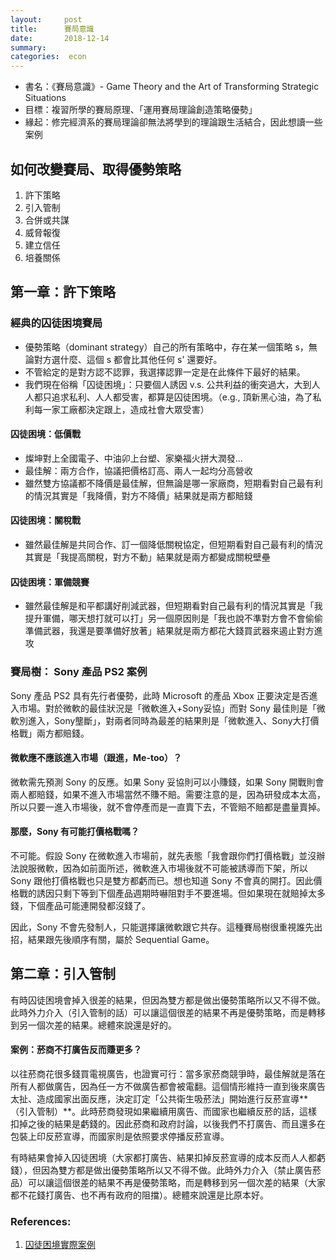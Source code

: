 ```yaml
---
layout:     post
title:      賽局意識
date:       2018-12-14
summary:    
categories:  econ
---
```


* 書名：《賽局意識》-  Game Theory and the Art of Transforming Strategic Situations
* 目標：複習所學的賽局原理、「運用賽局理論創造策略優勢」
* 緣起：修完經濟系的賽局理論卻無法將學到的理論跟生活結合，因此想讀一些案例



## 如何改變賽局、取得優勢策略

1. 許下策略
2. 引入管制
3. 合併或共謀
4. 威脅報復
5. 建立信任
6. 培養關係

## 第一章：許下策略


### 經典的囚徒困境賽局

* 優勢策略（dominant strategy）自己的所有策略中，存在某一個策略 s，無論對方選什麼、這個 s 都會比其他任何 s' 還要好。
* 不管給定的是對方認不認罪，我選擇認罪一定是在此條件下最好的結果。
* 我們現在俗稱「囚徒困境」：只要個人誘因 v.s. 公共利益的衝突過大，大到人人都只追求私利、人人都受害，都算是囚徒困境。（e.g., 頂新黑心油，為了私利每一家工廠都決定跟上，造成社會大眾受害）

#### 囚徒困境：低價戰

* 燦坤對上全國電子、中油卯上台塑、家樂福火拼大潤發...
* 最佳解：兩方合作，協議把價格訂高、兩人一起均分高營收
* 雖然雙方協議都不降價是最佳解，但無論是哪一家廠商，短期看對自己最有利的情況其實是「我降價，對方不降價」結果就是兩方都賠錢

#### 囚徒困境：關稅戰
* 雖然最佳解是共同合作、訂一個降低關稅協定，但短期看對自己最有利的情況其實是「我提高關稅，對方不動」結果就是兩方都變成關稅壁壘

#### 囚徒困境：軍備競賽
* 雖然最佳解是和平都講好削減武器，但短期看對自己最有利的情況其實是「我提升軍備，哪天想打就可以打」另一個原因則是「我也說不準對方會不會偷偷準備武器，我還是要準備好放著」結果就是兩方都花大錢買武器來遏止對方進攻


### 賽局樹： Sony 產品 PS2 案例
Sony 產品 PS2 具有先行者優勢，此時 Microsoft 的產品 Xbox 正要決定是否進入市場。對於微軟的最佳狀況是「微軟進入+Sony妥協」而對 Sony 最佳則是「微軟別進入，Sony壟斷」，對兩者同時為最差的結果則是「微軟進入、Sony大打價格戰」兩方都賠錢。

#### 微軟應不應該進入市場（跟進，Me-too）？
微軟需先預測 Sony 的反應。如果 Sony 妥協則可以小賺錢，如果 Sony 開戰則會兩人都賠錢，如果不進入市場當然不賺不賠。需要注意的是，因為研發成本太高，所以只要一進入市場後，就不會停產而是一直賣下去，不管賠不賠都是盡量賣掉。

#### 那麼，Sony 有可能打價格戰嗎？
不可能。假設 Sony 在微軟進入市場前，就先表態「我會跟你們打價格戰」並沒辦法說服微軟，因為如前面所述，微軟進入市場後就不可能被誘導而下架，所以 Sony 跟他打價格戰也只是雙方都虧而已。想也知道 Sony 不會真的開打。因此價格戰的誘因只剩下等到下個產品週期時嚇阻對手不要進場。但如果現在就賠掉太多錢，下個產品可能連開發都沒錢了。

因此，Sony 不會先發制人，只能選擇讓微軟跟它共存。這種賽局樹很重視誰先出招，結果跟先後順序有關，屬於 Sequential Game。

## 第二章：引入管制

有時囚徒困境會掉入很差的結果，但因為雙方都是做出優勢策略所以又不得不做。此時外力介入（引入管制的話）可以讓這個很差的結果不再是優勢策略，而是轉移到另一個次差的結果。總體來說還是好的。

#### 案例：菸商不打廣告反而賺更多？
以往菸商花很多錢買電視廣告，也證實可行：當多家菸商競爭時，最佳解就是落在所有人都做廣告，因為任一方不做廣告都會被電翻。這個情形維持一直到後來廣告太扯、造成國家出面反應，決定訂定「公共衛生吸菸法」開始進行反菸宣導**（引入管制）**。此時菸商發現如果繼續用廣告、而國家也繼續反菸的話，這樣扣掉之後的結果是虧錢的。因此菸商和政府討論，以後我們不打廣告、而且還多在包裝上印反菸宣導，而國家則是依照要求停播反菸宣導。

有時結果會掉入囚徒困境（大家都打廣告、結果扣掉反菸宣導的成本反而人人都虧錢），但因為雙方都是做出優勢策略所以又不得不做。此時外力介入（禁止廣告菸品）可以讓這個很差的結果不再是優勢策略，而是轉移到另一個次差的結果（大家都不花錢打廣告、也不再有政府的阻擋）。總體來說還是比原本好。

### References:

1. [囚徒困境實際案例](http://m.ceconlinebbs.com/POST/1081997/)

